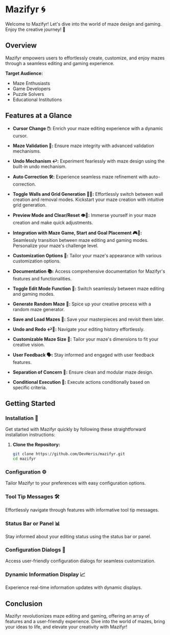 # Mazifyr 🌀

Welcome to Mazifyr! Let's dive into the world of maze design and gaming. Enjoy the creative journey! 🚀

## Overview

Mazifyr empowers users to effortlessly create, customize, and enjoy mazes through a seamless editing and gaming experience.

**Target Audience:**
- Maze Enthusiasts
- Game Developers
- Puzzle Solvers
- Educational Institutions

## Features at a Glance

- **Cursor Change 🖱️:** Enrich your maze editing experience with a dynamic cursor.
  
- **Maze Validation 🚫:** Ensure maze integrity with advanced validation mechanisms.

- **Undo Mechanism ↩️:** Experiment fearlessly with maze design using the built-in undo mechanism.

- **Auto Correction 🛠️:** Experience seamless maze refinement with auto-correction.

- **Toggle Walls and Grid Generation 🧱📐:** Effortlessly switch between wall creation and removal modes. Kickstart your maze creation with intuitive grid generation.

- **Preview Mode and Clear/Reset 👁️🔄:** Immerse yourself in your maze creation and make quick adjustments.

- **Integration with Maze Game, Start and Goal Placement 🎮🚦:** Seamlessly transition between maze editing and gaming modes. Personalize your maze's challenge level.

- **Customization Options 🎨:** Tailor your maze's appearance with various customization options.

- **Documentation 📚:** Access comprehensive documentation for Mazifyr's features and functionalities.

- **Toggle Edit Mode Function 🔄:** Switch seamlessly between maze editing and gaming modes.

- **Generate Random Maze 🎲:** Spice up your creative process with a random maze generator.

- **Save and Load Mazes 💾:** Save your masterpieces and revisit them later.

- **Undo and Redo ↩️🔁:** Navigate your editing history effortlessly.

- **Customizable Maze Size 📏:** Tailor your maze's dimensions to fit your creative vision.

- **User Feedback 🗣️:** Stay informed and engaged with user feedback features.

- **Separation of Concern 🚧:** Ensure clean and modular maze design.

- **Conditional Execution 🔄:** Execute actions conditionally based on specific criteria.

## Getting Started

### Installation 🚀

Get started with Mazifyr quickly by following these straightforward installation instructions:

1. **Clone the Repository:**
   ```bash
   git clone https://github.com/DevHeris/mazifyr.git
   cd mazifyr

### Configuration ⚙️

Tailor Mazifyr to your preferences with easy configuration options.

### Tool Tip Messages 🛠️

Effortlessly navigate through features with informative tool tip messages.

### Status Bar or Panel 📊

Stay informed about your editing status using the status bar or panel.

### Configuration Dialogs 📑

Access user-friendly configuration dialogs for seamless customization.

### Dynamic Information Display 📈

Experience real-time information updates with dynamic displays.

## Conclusion

Mazifyr revolutionizes maze editing and gaming, offering an array of features and a user-friendly experience. Dive into the world of mazes, bring your ideas to life, and elevate your creativity with Mazifyr!
